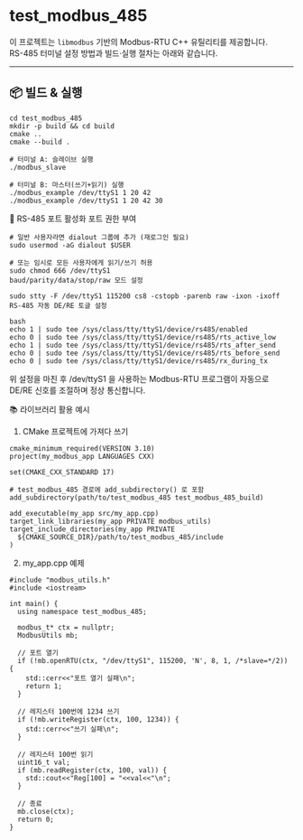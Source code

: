 # test_modbus_485

이 프로젝트는 `libmodbus` 기반의 Modbus-RTU C++ 유틸리티를 제공합니다.  
RS-485 터미널 설정 방법과 빌드·실행 절차는 아래와 같습니다.

---

## 📦 빌드 & 실행

```
cd test_modbus_485
mkdir -p build && cd build
cmake ..
cmake --build .

# 터미널 A: 슬레이브 실행
./modbus_slave

# 터미널 B: 마스터(쓰기+읽기) 실행
./modbus_example /dev/ttyS1 1 20 42
./modbus_example /dev/ttyS1 1 20 42 30
```
🔧 RS-485 포트 활성화
포트 권한 부여

```
# 일반 사용자라면 dialout 그룹에 추가 (재로그인 필요)
sudo usermod -aG dialout $USER

# 또는 임시로 모든 사용자에게 읽기/쓰기 허용
sudo chmod 666 /dev/ttyS1
baud/parity/data/stop/raw 모드 설정

sudo stty -F /dev/ttyS1 115200 cs8 -cstopb -parenb raw -ixon -ixoff
RS-485 자동 DE/RE 토글 설정

bash
echo 1 | sudo tee /sys/class/tty/ttyS1/device/rs485/enabled
echo 0 | sudo tee /sys/class/tty/ttyS1/device/rs485/rts_active_low
echo 1 | sudo tee /sys/class/tty/ttyS1/device/rs485/rts_after_send
echo 0 | sudo tee /sys/class/tty/ttyS1/device/rs485/rts_before_send
echo 0 | sudo tee /sys/class/tty/ttyS1/device/rs485/rx_during_tx
```
위 설정을 마친 후 /dev/ttyS1 을 사용하는 Modbus-RTU 프로그램이 자동으로 DE/RE 신호를 조절하며 정상 통신합니다.

📚 라이브러리 활용 예시
1) CMake 프로젝트에 가져다 쓰기
```
cmake_minimum_required(VERSION 3.10)
project(my_modbus_app LANGUAGES CXX)

set(CMAKE_CXX_STANDARD 17)

# test_modbus_485 경로에 add_subdirectory() 로 포함
add_subdirectory(path/to/test_modbus_485 test_modbus_485_build)

add_executable(my_app src/my_app.cpp)
target_link_libraries(my_app PRIVATE modbus_utils)
target_include_directories(my_app PRIVATE
  ${CMAKE_SOURCE_DIR}/path/to/test_modbus_485/include
)
```
2) my_app.cpp 예제
```
#include "modbus_utils.h"
#include <iostream>

int main() {
  using namespace test_modbus_485;

  modbus_t* ctx = nullptr;
  ModbusUtils mb;

  // 포트 열기
  if (!mb.openRTU(ctx, "/dev/ttyS1", 115200, 'N', 8, 1, /*slave=*/2)) {
    std::cerr<<"포트 열기 실패\n";
    return 1;
  }

  // 레지스터 100번에 1234 쓰기
  if (!mb.writeRegister(ctx, 100, 1234)) {
    std::cerr<<"쓰기 실패\n";
  }

  // 레지스터 100번 읽기
  uint16_t val;
  if (mb.readRegister(ctx, 100, val)) {
    std::cout<<"Reg[100] = "<<val<<"\n";
  }

  // 종료
  mb.close(ctx);
  return 0;
}
```





